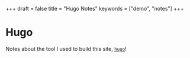 +++
draft = false
title = "Hugo Notes"
keywords = ["demo", "notes"]
+++

# Hugo

Notes about the tool I used to build this site, [`hugo`](https://gohugo.io)!
